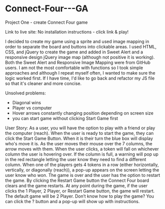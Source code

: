 # Connect-Four---GA
Project One - create Connect Four game

Link to live site:
No installation instructions - click link & play!

I decided to create my game using a sprite and used image mapping in order to separate the board and buttons into clickable areas. I used HTML, CSS, and jQuery to create the game and added in Sweet Alert and a responsive design jQuery image map (although not positive it is working). Both the Sweet Alert and Responsive Image Mapping were from GitHub users. I am not the most comfortable with functions so I took simple approaches and although I repeat myself often, I wanted to make sure the logic worked first. If I have time, I'd like to go back and refactor my JS file so that it's cleaner and more concise.

Unsolved problems:
- Diagonal wins
- Player vs computer
- Hover arrows constantly changing position depending on screen size
- you can start game without clicking Start Game first

User Story:
As a user, you will have the option to play with a friend or play the computer (reach). When the user is ready to start the game, they can click the Start Game Button. When it is their turn the blue box will display who's move it is. As the user moves their mouse over the 7 columns, the arrow moves with them. When the user clicks, a token will fall on whichever column the user is hovering over. If the column is full, a warning will pop up in the red rectangle letting the user know they need to find a different column. When one of the players gets 4  tokens in a row (either
horizontally, vertically, or diagonally (reach)), a pop-up appears on the screen letting the user know who won. The game is over and the user has the option to restart the game. By clicking the Restart Game button the Connect Four board clears and the game restarts. At any point during the game,
if the user clicks the 1 Player, 2 Player, or Restart Game button, the game will restart. The default game will be 2 Player. Don’t know how to play the game? You can click the ? button and a pop-up will show up with instructions.
